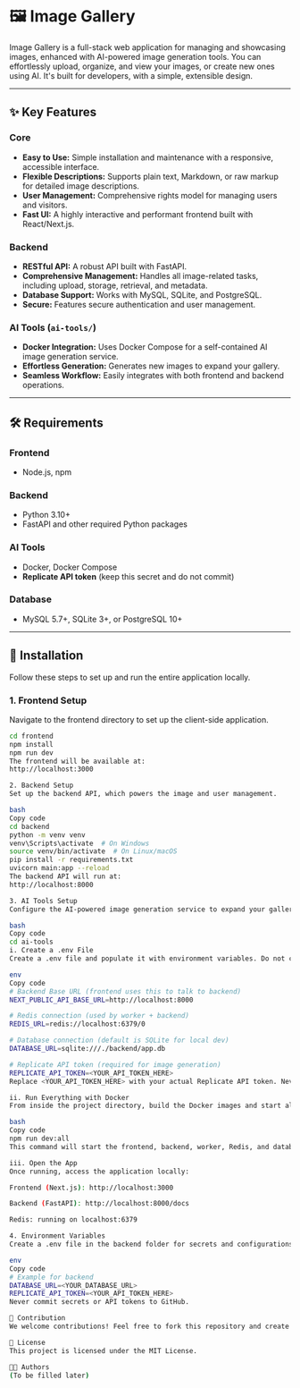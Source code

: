 # 🖼️ Image Gallery

Image Gallery is a full-stack web application for managing and showcasing images, enhanced with AI-powered image generation tools. You can effortlessly upload, organize, and view your images, or create new ones using AI. It's built for developers, with a simple, extensible design.

---

## ✨ Key Features

### Core
- **Easy to Use:** Simple installation and maintenance with a responsive, accessible interface.  
- **Flexible Descriptions:** Supports plain text, Markdown, or raw markup for detailed image descriptions.  
- **User Management:** Comprehensive rights model for managing users and visitors.  
- **Fast UI:** A highly interactive and performant frontend built with React/Next.js.  

### Backend
- **RESTful API:** A robust API built with FastAPI.  
- **Comprehensive Management:** Handles all image-related tasks, including upload, storage, retrieval, and metadata.  
- **Database Support:** Works with MySQL, SQLite, and PostgreSQL.  
- **Secure:** Features secure authentication and user management.  

### AI Tools (`ai-tools/`)
- **Docker Integration:** Uses Docker Compose for a self-contained AI image generation service.  
- **Effortless Generation:** Generates new images to expand your gallery.  
- **Seamless Workflow:** Easily integrates with both frontend and backend operations.  

---

## 🛠️ Requirements

### Frontend
- Node.js, npm  

### Backend
- Python 3.10+  
- FastAPI and other required Python packages  

### AI Tools
- Docker, Docker Compose  
- **Replicate API token** (keep this secret and do not commit)  

### Database
- MySQL 5.7+, SQLite 3+, or PostgreSQL 10+  

---

## 🚀 Installation

Follow these steps to set up and run the entire application locally.

### 1. Frontend Setup
Navigate to the frontend directory to set up the client-side application.

```bash
cd frontend
npm install
npm run dev
The frontend will be available at:
http://localhost:3000

2. Backend Setup
Set up the backend API, which powers the image and user management.

bash
Copy code
cd backend
python -m venv venv
venv\Scripts\activate  # On Windows
source venv/bin/activate  # On Linux/macOS
pip install -r requirements.txt
uvicorn main:app --reload
The backend API will run at:
http://localhost:8000

3. AI Tools Setup
Configure the AI-powered image generation service to expand your gallery.

bash
Copy code
cd ai-tools
i. Create a .env File
Create a .env file and populate it with environment variables. Do not commit real tokens.

env
Copy code
# Backend Base URL (frontend uses this to talk to backend)
NEXT_PUBLIC_API_BASE_URL=http://localhost:8000

# Redis connection (used by worker + backend)
REDIS_URL=redis://localhost:6379/0

# Database connection (default is SQLite for local dev)
DATABASE_URL=sqlite:///./backend/app.db

# Replicate API token (required for image generation)
REPLICATE_API_TOKEN=<YOUR_API_TOKEN_HERE>
Replace <YOUR_API_TOKEN_HERE> with your actual Replicate API token. Never commit it to GitHub.

ii. Run Everything with Docker
From inside the project directory, build the Docker images and start all services:

bash
Copy code
npm run dev:all
This command will start the frontend, backend, worker, Redis, and database services.

iii. Open the App
Once running, access the application locally:

Frontend (Next.js): http://localhost:3000

Backend (FastAPI): http://localhost:8000/docs

Redis: running on localhost:6379

4. Environment Variables
Create a .env file in the backend folder for secrets and configurations:

env
Copy code
# Example for backend
DATABASE_URL=<YOUR_DATABASE_URL>
REPLICATE_API_TOKEN=<YOUR_API_TOKEN_HERE>
Never commit secrets or API tokens to GitHub.

🙏 Contribution
We welcome contributions! Feel free to fork this repository and create pull requests. Ensure you do not include secrets when committing.

📝 License
This project is licensed under the MIT License.

🧑‍💻 Authors
(To be filled later)